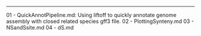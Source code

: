 # 

---
01 - QuickAnnotPipeline.md: Using liftoff to quickly annotate genome assembly with closed related species gff3 file.
02 - PlottingSynteny.md
03 - NSandSsite.md
04 - dS.md
